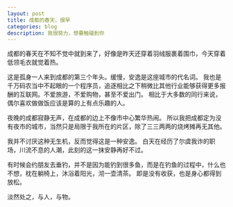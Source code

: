 ```yaml
---
layout: post
title: 成都的春天，很早
categories: blog
description: 我很努力，想要触碰到你
---
```


   成都的春天在不知不觉中就到来了，好像是昨天还穿着羽绒服裹着围巾，今天穿着低领毛衣就觉着热。

   这是孤身一人来到成都的第三个年头。缓慢，安逸是这座城市的代名词。
   我也是千万码农当中不起眼的一个程序员，追逐相比之下稍微比其他行业能够获得更多报酬的互联网。不爱旅游，不爱购物，甚至不爱出门。
   相比于大多数的同行来说，偶尔喜欢做做饭应该是算的上有点乐趣的人。

   夜晚的成都寂静无声，在成都的边上不像市中心繁华热闹。
   所以我把成都定为没有夜市的城市，当然只是局限于我所在的片区，除了三三两两的烧烤摊再无其他。
   
   我并不讨厌这种无生机，反而觉得这是一种安逸。
   白天在经历了尔虞我诈的职场，川流不息的人潮，此刻的这一抹安静再好不过。
   
   有时候会约朋友去垂钓，并不是因为能钓到很多鱼，而是在钓鱼的过程中，什么也不想，枕在躺椅上，沐浴着阳光，沏一壶清茶。
   即是没有收获，也是身心都得到放松。

   淡然处之，与人，与物。
